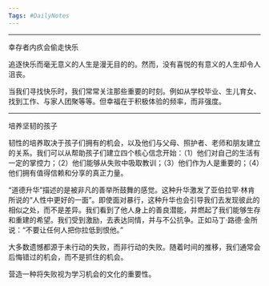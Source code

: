 ```yaml
---
Tags: #DailyNotes 
---
```



----
幸存者内疚会偷走快乐


追逐快乐而毫无意义的人生是漫无目的的。然而，没有喜悦的有意义的人生却令人沮丧。

当我们寻找快乐时，我们常常关注那些重要的时刻。例如从学校毕业、生儿育女、找到工作、与家人团聚等等。但幸福在于积极体验的频率，而非强度。

---- 
培养坚韧的孩子

韧性的培养取决于孩子们拥有的机会，以及他们与父母、照护者、老师和朋友建立的关系。我们可以从帮助孩子们建立四个核心信念开始：（1）他们对自己的生活有一定的掌控力；（2）他们能够从失败中吸取教训；（3）他们作为人是重要的；（4）他们拥有值得信赖和分享的真正力量。


“道德升华”描述的是被非凡的善举所鼓舞的感觉。这种升华激发了亚伯拉罕·林肯所说的“人性中更好的一面”。即使面对暴行，这种升华也会引导我们去发现彼此的相似之处，而不是差异。我们看到了他人身上的善良潜能，并燃起了我们能够生存和重建的希望。我们受到激励，去表达同情，并与不公抗争。正如马丁·路德·金所说：“不要让任何人把你拉低到恨他。”


大多数遗憾都源于未行动的失败，而非行动的失败。随着时间的推移，我们通常会后悔错过的机会，而不是抓住的机会。


营造一种将失败视为学习机会的文化的重要性。